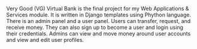 Very Good (VG) Virtual Bank is the final project for my Web Applications & Services module.
It is written in Django templates using Phython language. There is an admin panel and a user panel.
Users can transfer, request, and receive money. They can also sign up to become a user and login using their credentials.
Admins can view and move money around user accounts and view and edit user profiles. 

